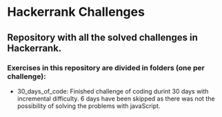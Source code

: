 # Hackerrank Challenges

## Repository with all the solved challenges in Hackerrank.

### Exercises in this repository are divided in folders (one per challenge):

  - 30_days_of_code: Finished challenge of coding durint 30 days with incremental difficulty. 6 days have been skipped as there was not the possibility of solving the problems with javaScript.
